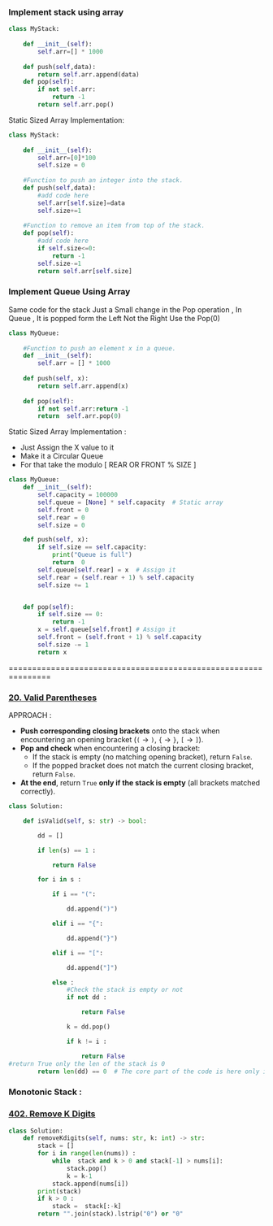 ### Implement stack using array

```python 
class MyStack:
    
    def __init__(self):
        self.arr=[] * 1000
        
    def push(self,data):
        return self.arr.append(data)
    def pop(self):
        if not self.arr:
            return -1 
        return self.arr.pop()
```
 Static Sized Array Implementation:   
```python 
class MyStack:
    
    def __init__(self):
        self.arr=[0]*100
        self.size = 0
    
    #Function to push an integer into the stack.
    def push(self,data):
        #add code here
        self.arr[self.size]=data
        self.size+=1
    
    #Function to remove an item from top of the stack.
    def pop(self):
        #add code here
        if self.size<=0:
            return -1
        self.size-=1
        return self.arr[self.size]
```



### Implement Queue Using Array

 Same code for the stack Just  a Small change in the Pop operation , In Queue , It is popped form the Left Not the Right  Use the Pop(0) 
 
```python 
class MyQueue:
    
    #Function to push an element x in a queue.
    def __init__(self):
        self.arr = [] * 1000
        
    def push(self, x):
        return self.arr.append(x)
     
    def pop(self): 
        if not self.arr:return -1
        return  self.arr.pop(0) 
```

Static Sized Array Implementation : 

 + Just Assign the X value to it 
 +  Make it a Circular Queue   
 + For that take the modulo [ REAR OR FRONT % SIZE ]  
 
```python 
class MyQueue: 
	def __init__(self):
        self.capacity = 100000
        self.queue = [None] * self.capacity  # Static array
        self.front = 0
        self.rear = 0
        self.size = 0

    def push(self, x):
        if self.size == self.capacity:
            print("Queue is full")
            return  0
        self.queue[self.rear] = x  # Assign it 
        self.rear = (self.rear + 1) % self.capacity
        self.size += 1


    def pop(self):
        if self.size == 0:
            return -1
        x = self.queue[self.front] # Assign it
        self.front = (self.front + 1) % self.capacity
        self.size -= 1
        return x
```





===============================================================
### [20. Valid Parentheses](https://leetcode.com/problems/valid-parentheses/)

APPROACH  :
 - **Push corresponding closing brackets** onto the stack when encountering an opening bracket (`(` → `)`, `{` → `}`, `[` → `]`).
- **Pop and check** when encountering a closing bracket:
    - If the stack is empty (no matching opening bracket), return `False`.
    - If the popped bracket does not match the current closing bracket, return `False`.
- **At the end**, return `True` **only if the stack is empty** (all brackets matched correctly).
```PYTHON 
class Solution:

    def isValid(self, s: str) -> bool:

        dd = []

        if len(s) == 1 :

            return False

        for i in s :

            if i == "(":

                dd.append(")")

            elif i == "{":

                dd.append("}")

            elif i == "[":

                dd.append("]")

            else :
				#Check the stack is empty or not 
                if not dd :

                    return False

                k = dd.pop()

                if k != i :

                    return False
#return True only the len of the stack is 0 
        return len(dd) == 0  # The core part of the code is here only if the stack is not empty means return False of the similar brackets alone there. =============IMPORTANT===================
```


### Monotonic Stack : 

### [402. Remove K Digits](https://leetcode.com/problems/remove-k-digits/)

```python 
class Solution:
    def removeKdigits(self, nums: str, k: int) -> str:
        stack = []
        for i in range(len(nums)) :
            while  stack and k > 0 and stack[-1] > nums[i]:
                stack.pop()
                k = k-1
            stack.append(nums[i])
        print(stack)
        if k > 0 :
            stack =  stack[:-k]
        return "".join(stack).lstrip("0") or "0"

```


